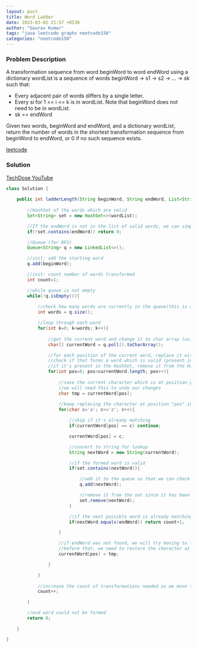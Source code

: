 ```yaml
---
layout: post
title: Word Ladder
date: 2023-03-02 21:57 +0530
author: "Gaurav Kumar"
tags: "java leetcode graphs neetcode150"
categories: "neetcode150"
---
```


### Problem Description

A transformation sequence from word beginWord to word endWord using a dictionary wordList is a sequence of words beginWord -> s1 -> s2 -> ... -> sk such that:

- Every adjacent pair of words differs by a single letter.
- Every si for 1 <= i <= k is in wordList. Note that beginWord does not need to be in wordList.
- sk == endWord

Given two words, beginWord and endWord, and a dictionary wordList, return the number of words in the shortest transformation sequence from beginWord to endWord, or 0 if no such sequence exists.

[leetcode](https://leetcode.com/problems/word-ladder/description/)

### Solution

[TechDose YouTube](https://www.youtube.com/watch?v=ZVJ3asMoZ18)

```java
class Solution {
    
    public int ladderLength(String beginWord, String endWord, List<String> wordList) {
        
        //HashSet of the words which are valid
        Set<String> set = new HashSet<>(wordList);

        //If the endWord is not in the list of valid words, we can simply return 0
        if(!set.contains(endWord)) return 0;

        //Queue (for BFS)
        Queue<String> q = new LinkedList<>();

        //init: add the starting word
        q.add(beginWord);

        //init: count number of words transformed
        int count=1;

        //while queue is not empty
        while(!q.isEmpty()){
            
            //check how many words are currently in the queue(this is also the number of words in the current "Level")
            int words = q.size();

            //loop through each word
            for(int k=0; k<words; k++){
                
                //get the current word and change it to char array (using str.substring() will lead to TLE)
                char[] currentWord = q.poll().toCharArray();

                //for each position of the current word, replace it with alphabets from a to z (except for the already existing character)
                //check if that forms a word which is valid (present in the HashSet)
                //if it's present in the HashSet, remove it from the HashSet (this will be the least number of transformations needed) and add it to the queue (so that we can check that word in the next iteration if needed)
                for(int pos=0; pos<currentWord.length; pos++){
                    
                    //save the current character which is at position pos
                    //we will need this to undo our changes
                    char tmp = currentWord[pos];
                    
                    //keep replacing the character at position "pos" in the current word
                    for(char c='a'; c<='z'; c++){

                        //skip if it's already matching
                        if(currentWord[pos] == c) continue;

                        currentWord[pos] = c;

                        //convert to string for lookup
                        String nextWord = new String(currentWord);

                        //if the formed word is valid
                        if(set.contains(nextWord)){

                            //add it to the queue so that we can check further in the next iteration
                            q.add(nextWord);

                            //remove it from the set since it has been visited
                            set.remove(nextWord);
                        }

                        //if the next possible word is already matching the end word, we can return the count of transformations
                        if(nextWord.equals(endWord)) return count+1;

                    }

                    //if endWord was not found, we will try moving to the next position
                    //before that, we need to restore the character at current position pos
                    currentWord[pos] = tmp;

                }

            }
            
            //increase the count of transformations needed as we move to the next level
            count++;

        }

        //end word could not be formed
        return 0;

    }

}
```
